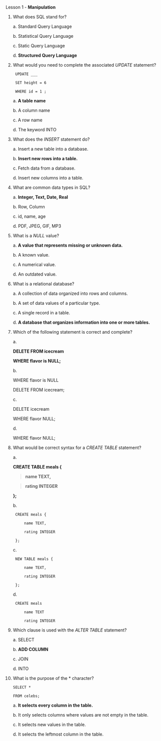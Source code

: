 Lesson 1 - **Manipulation**


1. What does SQL stand for?

    a. Standard Query Language
  
    b. Statistical Query Language
  
    c. Static Query Language
  
    d. **Structured Query Language**
  
2. What would you need to complete the associated *UPDATE* statement?

        UPDATE ___

        SET height = 6

        WHERE id = 1 ;

    a. **A table name**
  
    b. A column name
  
    c. A row name
  
    d. The keyword INTO

3. What does the *INSERT* statement do?

    a. Insert a new table into a database.
  
    b. **Insert new rows into a table.**
  
    c. Fetch data from a database.
  
    d. Insert new columns into a table.
  
4. What are common data types in SQL?

    a. **Integer, Text, Date, Real**
  
    b. Row, Column
  
    c. id, name, age
  
    d. PDF, JPEG, GIF, MP3
  
5. What is a *NULL* value?

    a. **A value that represents missing or unknown data.**
  
    b. A known value.
  
    c. A numerical value.
  
    d. An outdated value.

6. What is a relational database?

    a. A collection of data organized into rows and columns.
  
    b. A set of data values of a particular type.
  
    c. A single record in a table.
  
    d. **A database that organizes information into one or more tables.**
  
7. Which of the following statement is correct and complete?

    a.
    
    **DELETE FROM icecream**

    **WHERE flavor is NULL;**
  
    b. 
  
    WHERE flavor is NULL

    DELETE FROM icecream;
  
    c.
  
    DELETE icecream

    WHERE flavor NULL;
  
    d.

    WHERE flavor NULL;

8. What would be correct syntax for a *CREATE TABLE* statement?

    a.
      
      **CREATE TABLE meals {**
           
      > **name TEXT,**

      > **rating INTEGER**

      **};**
  
    b. 
      
        CREATE meals {

            name TEXT,

            rating INTEGER

        };
  
    c.
    
        NEW TABLE meals {

            name TEXT,

            rating INTEGER

        };
  
    d.
    
        CREATE meals

            name TEXT

            rating INTEGER

9. Which clause is used with the *ALTER TABLE* statement?

    a. SELECT
  
    b. **ADD COLUMN**
  
    c. JOIN
  
    d. INTO

10. What is the purpose of the * character?
        
        SELECT *

        FROM celebs;

    a. **It selects every column in the table.**
  
    b. It only selects columns where values are not empty in the table.
  
    c. It selects new values in the table.
  
    d. It selects the leftmost column in the table.
